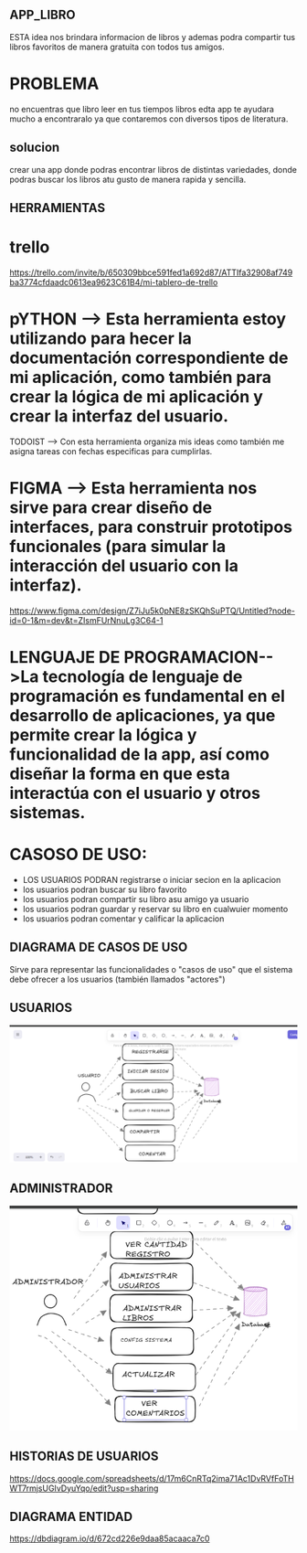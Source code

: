 ## APP_LIBRO
ESTA idea nos brindara informacion de libros y ademas podra compartir tus libros favoritos de manera gratuita con todos tus amigos.


# PROBLEMA
no encuentras que libro leer en tus tiempos libros edta app te ayudara mucho a encontraralo ya que contaremos con diversos tipos de literatura.

## solucion
crear una app donde podras encontrar libros de  distintas variedades, donde podras buscar los libros atu gusto de manera rapida y sencilla.

## HERRAMIENTAS 

# trello
https://trello.com/invite/b/650309bbce591fed1a692d87/ATTIfa32908af749ba3774cfdaadc0613ea9623C61B4/mi-tablero-de-trello

 # pYTHON --> Esta herramienta estoy utilizando para hecer la documentación correspondiente de mi aplicación, como también para crear la lógica de mi aplicación y crear la interfaz del usuario.
TODOIST --> Con esta herramienta organiza mis ideas como también me asigna tareas con fechas especificas para cumplirlas.


# FIGMA --> Esta herramienta nos sirve para crear diseño de interfaces, para construir prototipos funcionales (para simular la interacción del usuario con la interfaz).

https://www.figma.com/design/Z7iJu5k0pNE8zSKQhSuPTQ/Untitled?node-id=0-1&m=dev&t=ZIsmFUrNnuLg3C64-1

# LENGUAJE DE PROGRAMACION-->La tecnología de lenguaje de programación es fundamental en el desarrollo de aplicaciones, ya que permite crear la lógica y funcionalidad de la app, así como diseñar la forma en que esta interactúa con el usuario y otros sistemas.



 # CASOSO DE USO:
 * LOS USUARIOS PODRAN registrarse o iniciar secion en la aplicacion
 * los usuarios podran buscar su libro favorito
 * los usuarios podran compartir su libro asu amigo ya usuario
 * los usuarios podran guardar y reservar su libro en cualwuier momento
 * los usuarios podran comentar y calificar la aplicacion

## DIAGRAMA DE CASOS DE USO
Sirve para representar las funcionalidades o "casos de uso" que el sistema debe ofrecer a los usuarios (también llamados "actores")
## USUARIOS
![alt text](<Captura de pantalla 1111.png>)

## ADMINISTRADOR
![alt text](<Captura de pantalla 1222.png>)

## HISTORIAS DE USUARIOS

https://docs.google.com/spreadsheets/d/17m6CnRTq2ima71Ac1DvRVfFoTHWT7rmjsUGIvDyuYqo/edit?usp=sharing



## DIAGRAMA ENTIDAD
https://dbdiagram.io/d/672cd226e9daa85acaaca7c0
